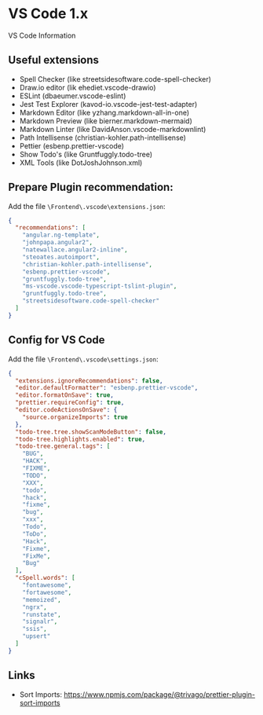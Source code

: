 # VS Code 1.x

VS Code Information

## Useful extensions

- Spell Checker (like streetsidesoftware.code-spell-checker)
- Draw.io editor (lik ehediet.vscode-drawio)
- ESLint (dbaeumer.vscode-eslint)
- Jest Test Explorer (kavod-io.vscode-jest-test-adapter)
- Markdown Editor (like yzhang.markdown-all-in-one)
- Markdown Preview (like bierner.markdown-mermaid)
- Markdown Linter (like DavidAnson.vscode-markdownlint)
- Path Intellisense (christian-kohler.path-intellisense)
- Pettier (esbenp.prettier-vscode)
- Show Todo's (like Gruntfuggly.todo-tree)
- XML Tools (like DotJoshJohnson.xml)

## Prepare Plugin recommendation:

Add the file `\Frontend\.vscode\extensions.json`:

```json
{
  "recommendations": [
    "angular.ng-template",
    "johnpapa.angular2",
    "natewallace.angular2-inline",
    "steoates.autoimport",
    "christian-kohler.path-intellisense",
    "esbenp.prettier-vscode",
    "gruntfuggly.todo-tree",
    "ms-vscode.vscode-typescript-tslint-plugin",
    "gruntfuggly.todo-tree",
    "streetsidesoftware.code-spell-checker"
  ]
}
```

## Config for VS Code

Add the file `\Frontend\.vscode\settings.json`:

```json
{
  "extensions.ignoreRecommendations": false,
  "editor.defaultFormatter": "esbenp.prettier-vscode",
  "editor.formatOnSave": true,
  "prettier.requireConfig": true,
  "editor.codeActionsOnSave": {
    "source.organizeImports": true
  },
  "todo-tree.tree.showScanModeButton": false,
  "todo-tree.highlights.enabled": true,
  "todo-tree.general.tags": [
    "BUG",
    "HACK",
    "FIXME",
    "TODO",
    "XXX",
    "todo",
    "hack",
    "fixme",
    "bug",
    "xxx",
    "Todo",
    "ToDo",
    "Hack",
    "Fixme",
    "FixMe",
    "Bug"
  ],
  "cSpell.words": [
    "fontawesome",
    "fortawesome",
    "memoized",
    "ngrx",
    "runstate",
    "signalr",
    "ssis",
    "upsert"
  ]
}
```

## Links

- Sort Imports: <https://www.npmjs.com/package/@trivago/prettier-plugin-sort-imports>
